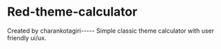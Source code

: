 # Red-theme-calculator
Created by charankotagiri-----
Simple  classic theme calculator with user friendly ui/ux.
